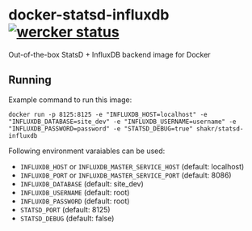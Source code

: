 docker-statsd-influxdb [![wercker status](https://app.wercker.com/status/eb092421caa7bd703ac332444f7e978b/s "wercker status")](https://app.wercker.com/project/bykey/eb092421caa7bd703ac332444f7e978b)
======================

Out-of-the-box StatsD + InfluxDB backend image for Docker


## Running

Example command to run this image:

    docker run -p 8125:8125 -e "INFLUXDB_HOST=localhost" -e "INFLUXDB_DATABASE=site_dev" -e "INFLUXDB_USERNAME=username" -e "INFLUXDB_PASSWORD=password" -e "STATSD_DEBUG=true" shakr/statsd-influxdb

Following environment varaiables can be used:

- `INFLUXDB_HOST` or `INFLUXDB_MASTER_SERVICE_HOST` (default: localhost)
- `INFLUXDB_PORT` or `INFLUXDB_MASTER_SERVICE_PORT` (default: 8086)
- `INFLUXDB_DATABASE` (default: site_dev)
- `INFLUXDB_USERNAME` (default: root)
- `INFLUXDB_PASSWORD` (default: root)
- `STATSD_PORT` (default: 8125)
- `STATSD_DEBUG` (default: false)